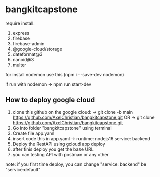 # bangkitcapstone
require install:
1. express
2. firebase
3. firebase-admin
4. @google-cloud/storage
5. dateformat@3
6. nanoid@3
7. multer

for install nodemon use this (npm i --save-dev nodemon)

if run with nodemon
-> npm run start-dev

## How to deploy google cloud
1. clone this github on the google cloud:
-> git clone -b main https://github.com/AxelChristian/bangkitcapstone.git
   OR
-> git clone https://github.com/AxelChristian/bangkitcapstone.git
2. Go into folder "bangkitcapstone" using terminal
3. Create file app.yaml
4. insert code this in app.yaml
-> runtime: nodejs16
   service: backend
6. Deploy the RestAPI using gcloud app deploy
7. after finis deploy you get the base URL
8. you can testing API with postman or any other

note: 
if you first time deploy, you can change "service: backend" be "service:default"
